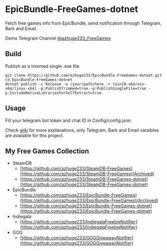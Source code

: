 # EpicBundle-FreeGames-dotnet

Fetch free games info from EpicBundle, send notification through Telegram, Bark and Email.

Demo Telegram Channel [@azhuge233_FreeGames](https://t.me/azhuge233_FreeGames)

## Build

Publish as a trimmed single .exe file.

```shell
git clone https://github.com/azhuge233/EpicBundle-FreeGames-dotnet.git
cd EpicBundle-FreeGames-dotnet
dotnet publish -c Release -o /your/path/here -r [win10-x64/osx-x64/linux-x64] -p:PublishTrimmed=true -p:PublishSingleFile=true -p:IncludeNativeLibrariesForSelfExtract=true
```

## Usage

Fill your telegram bot token and chat ID in Config/config.json.

Check [wiki](https://github.com/azhuge233/SteamDB-FreeGames-dotnet/wiki/Config-Description) for more explanations, only Telegram, Bark and Email varaibles are available for this project.

## My Free Games Collection

- SteamDB
    - [https://github.com/azhuge233/SteamDB-FreeGames](https://github.com/azhuge233/SteamDB-FreeGames)(Archived)
    - [https://github.com/azhuge233/SteamDB-FreeGames-dotnet](https://github.com/azhuge233/SteamDB-FreeGames-dotnet)
- EpicBundle
    - [https://github.com/azhuge233/EpicBundle-FreeGames](https://github.com/azhuge233/EpicBundle-FreeGames)(Archived)
    - [https://github.com/azhuge233/EpicBundle-FreeGames-dotnet](https://github.com/azhuge233/EpicBundle-FreeGames-dotnet)
- Indiegala
    - [https://github.com/azhuge233/IndiegalaFreebieNotifier](https://github.com/azhuge233/IndiegalaFreebieNotifier)
- GOG
    - [https://github.com/azhuge233/GOGGiveawayNotifier](https://github.com/azhuge233/GOGGiveawayNotifier)
